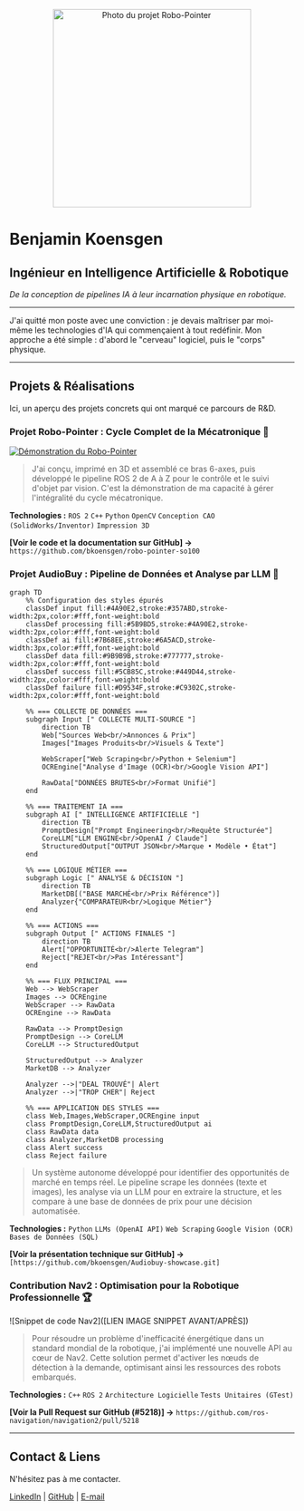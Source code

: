 <p align="center">
  <img src="assets/photo-profil-robots.jpg" alt="Photo du projet Robo-Pointer" width="350"/>
</p>

# Benjamin Koensgen

## Ingénieur en Intelligence Artificielle & Robotique

*De la conception de pipelines IA à leur incarnation physique en robotique.*

---

J'ai quitté mon poste avec une conviction : je devais maîtriser par moi-même les technologies d'IA qui commençaient à tout redéfinir. Mon approche a été simple : d'abord le "cerveau" logiciel, puis le "corps" physique.

---

## Projets & Réalisations

Ici, un aperçu des projets concrets qui ont marqué ce parcours de R&D.

### Projet Robo-Pointer : Cycle Complet de la Mécatronique 🦾

<a href="[LIEN VIDÉO YOUTUBE/VIMEO]" target="_blank">
  <img src="[LIEN IMAGE THUMBNAIL DE LA VIDÉO]" alt="Démonstration du Robo-Pointer" style="max-width:100%;">
</a>

> J'ai conçu, imprimé en 3D et assemblé ce bras 6-axes, puis développé le pipeline ROS 2 de A à Z pour le contrôle et le suivi d'objet par vision. C'est la démonstration de ma capacité à gérer l'intégralité du cycle mécatronique.

**Technologies :** `ROS 2` `C++` `Python` `OpenCV` `Conception CAO (SolidWorks/Inventor)` `Impression 3D`

**[Voir le code et la documentation sur GitHub] →** `https://github.com/bkoensgen/robo-pointer-so100`

### Projet AudioBuy : Pipeline de Données et Analyse par LLM 🧠

```mermaid
graph TD
    %% Configuration des styles épurés
    classDef input fill:#4A90E2,stroke:#357ABD,stroke-width:2px,color:#fff,font-weight:bold
    classDef processing fill:#5B9BD5,stroke:#4A90E2,stroke-width:2px,color:#fff,font-weight:bold
    classDef ai fill:#7B68EE,stroke:#6A5ACD,stroke-width:3px,color:#fff,font-weight:bold
    classDef data fill:#9B9B9B,stroke:#777777,stroke-width:2px,color:#fff,font-weight:bold
    classDef success fill:#5CB85C,stroke:#449D44,stroke-width:2px,color:#fff,font-weight:bold
    classDef failure fill:#D9534F,stroke:#C9302C,stroke-width:2px,color:#fff,font-weight:bold

    %% === COLLECTE DE DONNÉES ===
    subgraph Input [" COLLECTE MULTI-SOURCE "]
        direction TB
        Web["Sources Web<br/>Annonces & Prix"]
        Images["Images Produits<br/>Visuels & Texte"]
        
        WebScraper["Web Scraping<br/>Python + Selenium"]
        OCREngine["Analyse d'Image (OCR)<br/>Google Vision API"]
        
        RawData["DONNÉES BRUTES<br/>Format Unifié"]
    end

    %% === TRAITEMENT IA ===
    subgraph AI [" INTELLIGENCE ARTIFICIELLE "]
        direction TB
        PromptDesign["Prompt Engineering<br/>Requête Structurée"]
        CoreLLM["LLM ENGINE<br/>OpenAI / Claude"]
        StructuredOutput["OUTPUT JSON<br/>Marque • Modèle • État"]
    end

    %% === LOGIQUE MÉTIER ===
    subgraph Logic [" ANALYSE & DÉCISION "]
        direction TB
        MarketDB[("BASE MARCHÉ<br/>Prix Référence")]
        Analyzer{"COMPARATEUR<br/>Logique Métier"}
    end

    %% === ACTIONS ===
    subgraph Output [" ACTIONS FINALES "]
        direction TB
        Alert["OPPORTUNITÉ<br/>Alerte Telegram"]
        Reject["REJET<br/>Pas Intéressant"]
    end

    %% === FLUX PRINCIPAL ===
    Web --> WebScraper
    Images --> OCREngine
    WebScraper --> RawData
    OCREngine --> RawData
    
    RawData --> PromptDesign
    PromptDesign --> CoreLLM
    CoreLLM --> StructuredOutput
    
    StructuredOutput --> Analyzer
    MarketDB --> Analyzer
    
    Analyzer -->|"DEAL TROUVÉ"| Alert
    Analyzer -->|"TROP CHER"| Reject

    %% === APPLICATION DES STYLES ===
    class Web,Images,WebScraper,OCREngine input
    class PromptDesign,CoreLLM,StructuredOutput ai
    class RawData data
    class Analyzer,MarketDB processing
    class Alert success
    class Reject failure
```

> Un système autonome développé pour identifier des opportunités de marché en temps réel. Le pipeline scrape les données (texte et images), les analyse via un LLM pour en extraire la structure, et les compare à une base de données de prix pour une décision automatisée.

**Technologies :** `Python` `LLMs (OpenAI API)` `Web Scraping` `Google Vision (OCR)` `Bases de Données (SQL)`

**[Voir la présentation technique sur GitHub] →** `[https://github.com/bkoensgen/Audiobuy-showcase.git]`

### Contribution Nav2 : Optimisation pour la Robotique Professionnelle 🏆

![Snippet de code Nav2]([LIEN IMAGE SNIPPET AVANT/APRÈS])

> Pour résoudre un problème d'inefficacité énergétique dans un standard mondial de la robotique, j'ai implémenté une nouvelle API au cœur de Nav2. Cette solution permet d'activer les nœuds de détection à la demande, optimisant ainsi les ressources des robots embarqués.

**Technologies :** `C++` `ROS 2` `Architecture Logicielle` `Tests Unitaires (GTest)`

**[Voir la Pull Request sur GitHub (#5218)] →** `https://github.com/ros-navigation/navigation2/pull/5218`

---

## Contact & Liens

N'hésitez pas à me contacter.

[LinkedIn](https://www.linkedin.com/in/benjamin-koensgen) | [GitHub](https://github.com/bkoensgen) | [E-mail](mailto:bkoensgen@gmail.com)